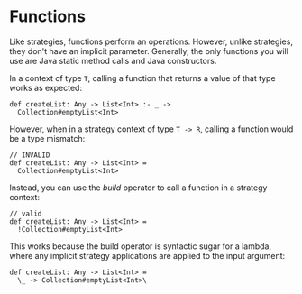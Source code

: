 # Functions
Like strategies, functions perform an operations. However, unlike strategies, they don't have an implicit parameter. Generally, the only functions you will use are Java static method calls and Java constructors.

In a context of type `T`, calling a function that returns a value of that type works as expected:

```tego
def createList: Any -> List<Int> :- _ ->
  Collection#emptyList<Int>
```

However, when in a strategy context of type `T -> R`, calling a function would be a type mismatch:

```tego
// INVALID
def createList: Any -> List<Int> =
  Collection#emptyList<Int>
```

Instead, you can use the _build_ operator to call a function in a strategy context:

```tego
// valid
def createList: Any -> List<Int> =
  !Collection#emptyList<Int>
```

This works because the build operator is syntactic sugar for a lambda, where any implicit strategy applications are applied to the input argument:

```tego
def createList: Any -> List<Int> =
  \_ -> Collection#emptyList<Int>\
```
